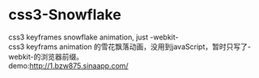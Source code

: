 css3-Snowflake
==============

css3 keyframes snowflake animation, just -webkit-      
css3 keyframs animation 的雪花飘落动画，没用到javaScript，暂时只写了-webkit-的浏览器前缀。    
demo:http://1.bzw875.sinaapp.com/
